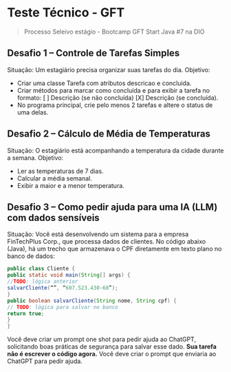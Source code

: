 # Teste Técnico - GFT
> Processo Seleivo estágio - Bootcamp GFT Start Java #7 na DIO

## Desafio 1 – Controle de Tarefas Simples
Situação:
Um estagiário precisa organizar suas tarefas do dia.
Objetivo:
- Criar uma classe Tarefa com atributos descricao e concluida.
- Criar métodos para marcar como concluída e para exibir a tarefa no formato:
  [ ] Descrição (se não concluída)
  [X] Descrição (se concluída).
- No programa principal, crie pelo menos 2 tarefas e altere o status de uma
delas.

## Desafio 2 – Cálculo de Média de Temperaturas
Situação:
O estagiário está acompanhando a temperatura da cidade durante a semana.
Objetivo:
- Ler as temperaturas de 7 dias.
- Calcular a média semanal.
- Exibir a maior e a menor temperatura.

## Desafio 3 – Como pedir ajuda para uma IA (LLM) com dados sensíveis
Situação:
Você está desenvolvendo um sistema para a empresa FinTechPlus Corp., que
processa dados de clientes.
No código abaixo (Java), há um trecho que armazenava o CPF diretamente em texto
plano no banco de dados:

```java
public class Cliente {
public static void main(String[] args) {
//TODO: lógica anterior
salvarCliente(“”, “607.523.430-68”);
}
public boolean salvarCliente(String nome, String cpf) {
// TODO: lógica para salvar no banco
return true;
}
}
```
Você deve criar um prompt one shot para pedir ajuda ao ChatGPT, solicitando boas
práticas de segurança para salvar esse dado.
**Sua tarefa não é escrever o código agora.**
Você deve criar o prompt que enviaria ao ChatGPT para pedir ajuda.
